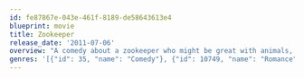 ```yaml
---
id: fe87867e-043e-461f-8189-de58643613e4
blueprint: movie
title: Zookeeper
release_date: '2011-07-06'
overview: "A comedy about a zookeeper who might be great with animals, but he doesn't know anything about the birds and the bees. The man can't find love, so he decides to quit his job at the zoo, but his animal friends try to stop him and teach him that Mother Nature knows best when it comes to love."
genres: '[{"id": 35, "name": "Comedy"}, {"id": 10749, "name": "Romance"}, {"id": 10751, "name": "Family"}]'
---
```

